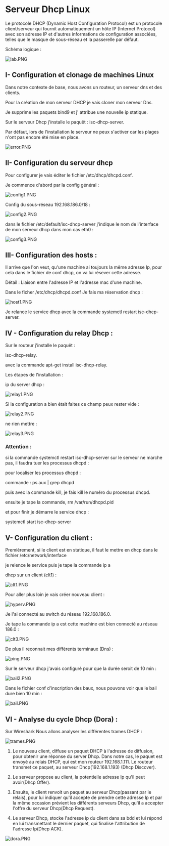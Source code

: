 # Serveur Dhcp Linux

Le protocole DHCP (Dynamic Host Configuration Protocol) est un protocole client/serveur qui fournit automatiquement un hôte IP (Internet Protocol) avec son adresse IP et d'autres informations de configuration associées, telles que le masque de sous-réseau et la passerelle par défaut.

Schéma logique : 

![lab.PNG](img/lab.PNG)

## I- Configuration et clonage de machines Linux 
Dans notre contexte de base, nous avons un routeur, un serveur dns et des clients.

Pour la création de mon serveur DHCP je vais cloner mon serveur Dns.

Je supprime les paquets bind9 et j' attribue une nouvelle ip statique.

Sur le serveur Dhcp j'installe le paquêt :
isc-dhcp-server.

Par défaut, lors de l'installation le serveur ne peux s'activer car les plages n'ont pas encore été mise en place.

![error.PNG](img/error.PNG)

## II- Configuration du serveur dhcp

Pour configurer je vais éditer le fichier /etc/dhcp/dhcpd.conf.

Je commence d'abord par la config général :

![config1.PNG](img/config1.PNG)

Config du sous-réseau 192.168.186.0/18 :

![config2.PNG](img/config2.PNG)

dans le fichier /etc/default/isc-dhcp-server j'indique le nom de l'interface de mon serveur dhcp dans mon cas eth0 :

![config3.PNG](img/config3.PNG)

## III- Configuration des hosts :

Il arrive que l'on veut, qu'une machine ai toujours la même adresse Ip, pour cela dans le fichier de conf dhcp, on va lui résever cette adresse.

Détail : Liaison entre l'adresse IP et l'adresse mac d'une machine.

Dans le ficher /etc/dhcp/dhcpd.conf Je fais ma réservation dhcp :

![host1.PNG](img/host1.PNG)

Je relance le service dhcp avec la commande systemctl restart isc-dhcp-server.

## IV - Configuration du relay Dhcp :

Sur le routeur j'installe le paquêt : 

isc-dhcp-relay.

avec la commande apt-get install isc-dhcp-relay.

Les étapes de l'installation :

ip du server dhcp :

![relay1.PNG](img/relay1.PNG)

Si la configuration a bien était faites ce champ peux rester vide :


![relay2.PNG](img/relay2.PNG)

ne rien mettre :

![relay3.PNG](img/relay3.PNG)

### Attention :
  si la commande systemctl restart isc-dhcp-server sur le serveur ne marche pas, il faudra tuer les processus dhcpd :

pour localiser les processus dhcpd :

commande : ps aux | grep dhcpd

puis avec la commande kill, je fais kill le numéro du processus dhcpd.

ensuite je tape la commande, rm /var/run/dhcpd.pid

et pour finir je démarre le service dhcp :

systemctl start isc-dhcp-server

## V- Configuration du client :

Premièrement, si le client est en statique, il faut le mettre en dhcp dans le fichier /etc/network/interface

je relence le service puis je tape la commande ip a

 dhcp sur un client (clt1) :

![clt1.PNG](img/clt1.PNG)

Pour aller plus loin je vais créer nouveau client :

![hyperv.PNG](img/hyperv.PNG)

Je l'ai connecté au switch du réseau 192.168.186.0.

Je tape la commande ip a est cette machine est bien connecté au réseau 186.0 :

![clt3.PNG](img/clt3.PNG)

De plus il reconnait mes différents terminaux (Dns) :

![ping.PNG](img/ping.PNG)


Sur le serveur dhcp j'avais configuré pour que la durée seroit de 10 min :

![bail2.PNG](img/bail2.PNG)

Dans le fichier conf d'inscription des baux, nous pouvons voir que le bail dure bien 10 min :

![bail.PNG](img/bail.PNG)

## VI - Analyse du cycle Dhcp (Dora) :

Sur Wireshark Nous allons analyser les différentes trames DHCP :

![trames.PNG](img/trames.PNG)

1. Le nouveau client, diffuse un paquet DHCP à l'adresse de diffusion, pour obtenir une réponse du server Dhcp. Dans notre cas, le paquet est envoyé au relais DHCP, qui est mon routeur 192.168.1.111. Le routeur transmet ce paquet, au serveur Dhcp(192.168.1.193) (Dhcp Discover).

2. Le serveur propose au client, la potentielle adresse Ip qu'il peut avoir(Dhcp Offer).

3. Ensuite, le client renvoit un paquet au serveur Dhcp(passant par le relais), pour lui indiquer qu'il accepte de  prendre cette adresse Ip et par la même occasion prévient les différents serveurs Dhcp, qu'il a accepter l'offre du serveur Dhcp(Dhcp Request).

4. Le serveur Dhcp, stocke l'adresse ip du client dans sa bdd et lui répond en lui transmettant le dernier paquet, qui finalise l'attribution de l'adresse Ip(Dhcp ACK).

![dora.PNG](img/dora.PNG)

